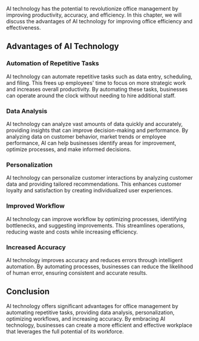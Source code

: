 
AI technology has the potential to revolutionize office management by improving productivity, accuracy, and efficiency. In this chapter, we will discuss the advantages of AI technology for improving office efficiency and effectiveness.

Advantages of AI Technology
---------------------------

### Automation of Repetitive Tasks

AI technology can automate repetitive tasks such as data entry, scheduling, and filing. This frees up employees' time to focus on more strategic work and increases overall productivity. By automating these tasks, businesses can operate around the clock without needing to hire additional staff.

### Data Analysis

AI technology can analyze vast amounts of data quickly and accurately, providing insights that can improve decision-making and performance. By analyzing data on customer behavior, market trends or employee performance, AI can help businesses identify areas for improvement, optimize processes, and make informed decisions.

### Personalization

AI technology can personalize customer interactions by analyzing customer data and providing tailored recommendations. This enhances customer loyalty and satisfaction by creating individualized user experiences.

### Improved Workflow

AI technology can improve workflow by optimizing processes, identifying bottlenecks, and suggesting improvements. This streamlines operations, reducing waste and costs while increasing efficiency.

### Increased Accuracy

AI technology improves accuracy and reduces errors through intelligent automation. By automating processes, businesses can reduce the likelihood of human error, ensuring consistent and accurate results.

Conclusion
----------

AI technology offers significant advantages for office management by automating repetitive tasks, providing data analysis, personalization, optimizing workflows, and increasing accuracy. By embracing AI technology, businesses can create a more efficient and effective workplace that leverages the full potential of its workforce.
